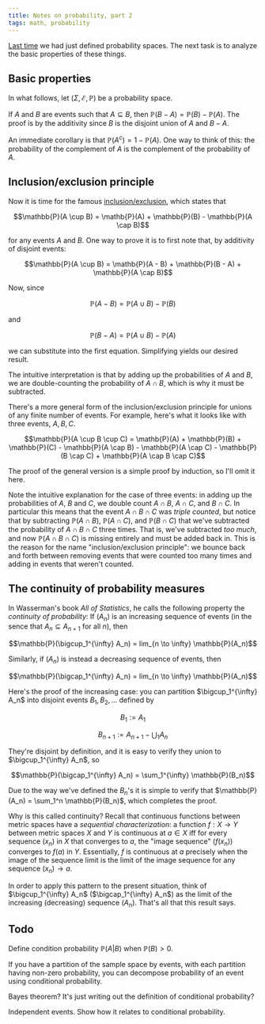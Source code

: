 ```yaml
---
title: Notes on probability, part 2
tags: math, probability
---
```


[Last time](2015-04-27-probability-1.html) we had just defined probability spaces. The next task is to analyze the basic properties of these things.

## Basic properties

In what follows, let $(\Sigma, \mathcal{E}, \mathbb{P})$ be a probability space.

If $A$ and $B$ are events such that $A \subseteq B$, then $\mathbb{P}(B - A) = \mathbb{P}(B) - \mathbb{P}(A)$. The proof is by the additivity since $B$ is the disjoint union of $A$ and $B - A$.

An immediate corollary is that $\mathbb{P}(A^c) = 1 - \mathbb{P}(A)$. One way to think of this: the probability of the complement of $A$ is the complement of the probability of $A$.

## Inclusion/exclusion principle

Now it is time for the famous [inclusion/exclusion](http://en.wikipedia.org/wiki/Inclusion%E2%80%93exclusion_principle), which states that

$$\mathbb{P}(A \cup B) = \mathb{P}(A) + \mathbb{P}(B) - \mathbb{P}(A \cap B)$$

for any events $A$ and $B$. One way to prove it is to first note that, by additivity of disjoint events:

$$\mathbb{P}(A \cup B) = \mathb{P}(A - B) + \mathbb{P}(B - A) + \mathbb{P}(A \cap B)$$

Now, since

$$\mathbb{P}(A - B) = \mathbb{P}(A \cup B) - \mathbb{P}(B)$$

and

$$\mathbb{P}(B - A) = \mathbb{P}(A \cup B) - \mathbb{P}(A)$$

we can substitute into the first equation. Simplifying yields our desired result.

The intuitive interpretation is that by adding up the probabilities of $A$ and $B$, we are double-counting the probability of $A \cap B$, which is why it must be subtracted.

There's a more general form of the inclusion/exclusion principle for unions of any finite number of events. For example, here's what it looks like with  three events, $A, B, C$.

$$\mathbb{P}(A \cup B \cup C) = \mathb{P}(A) + \mathbb{P}(B) + \mathbb{P}(C) - \mathbb{P}(A \cap B) - \mathbb{P}(A \cap C) - \mathbb{P}(B \cap C) + \mathbb{P}(A \cap B \cap C)$$

The proof of the general version is a simple proof by induction, so I'll omit it here.

Note the intuitive explanation for the case of three events: in adding up the probabilities of $A$, $B$ and $C$, we double count $A \cap B$, $A \cap C$, and $B \cap C$. In particular this means that the event $A \cap B \cap C$ was *triple counted*, but notice that by subtracting $\mathbb{P}(A \cap B)$,  $\mathbb{P}(A \cap C)$, and $\mathbb{P}(B \cap C)$ that we've subtracted the probability of $A \cap B \cap C$ three times. That is, we've subtracted *too much*, and now $\mathbb{P}(A \cap B \cap C)$ is missing entirely and must be added back in. This is the reason for the name "inclusion/exclusion principle": we bounce back and forth between removing events that were counted too many times and adding in events that weren't counted.


## The continuity of probability measures

In Wasserman's book *All of Statistics*, he calls the following property the *continuity of probability*: If $(A_n)$ is an increasing sequence of events (in the sence that $A_n \subseteq A_{n+1}$ for all $n$), then

$$\mathbb{P}(\bigcup_1^{\infty} A_n) = lim_{n \to \infty} \mathbb{P}(A_n)$$

Similarly, if $(A_n)$ is instead a decreasing sequence of events, then

$$\mathbb{P}(\bigcap_1^{\infty} A_n) = lim_{n \to \infty} \mathbb{P}(A_n)$$

Here's the proof of the increasing case: you can partition $\bigcup_1^{\infty} A_n$ into disjoint events $B_1, B_2, \ldots$ defined by

$$B_1 := A_1$$

$$B_{n+1} := A_{n+1} - \bigcup_1 A_n$$

They're disjoint by definition, and it is easy to verify they union to $\bigcup_1^{\infty} A_n$, so

$$\mathbb{P}(\bigcap_1^{\infty} A_n) = \sum_1^{\infty} \mathbb{P}(B_n)$$

Due to the way we've defined the $B_n$'s it is simple to verify that $\mathbb{P}(A_n) = \sum_1^n \mathbb{P}(B_n)$, which completes the proof.

Why is this called continuity? Recall that continuous functions between metric spaces have a *sequential characterization*: a function $f: X \to Y$ between metric spaces $X$ and $Y$ is continuous at $a \in X$ iff for every sequence $(x_n)$ in $X$ that converges to $a$, the "image sequence" $(f(x_n))$ converges to $f(a)$ in $Y$. Essentially, $f$ is continuous at $a$ precisely when the image of the sequence limit is the limit of the image sequence for any sequence $(x_n) \to a$.

In order to apply this pattern to the present situation, think of $\bigcup_1^{\infty} A_n$ ($\bigcap_1^{\infty} A_n$) as the limit of the increasing (decreasing) sequence $(A_n)$. That's all that this result says.


## Todo

Define condition probability $\mathbb{P}(A | B)$ when $\mathbb{P}(B) > 0$.

If you have a partition of the sample space by events, with each partition having non-zero probability, you can decompose probability of an event using conditional probability.

Bayes theorem? It's just writing out the definition of conditional probability?

Independent events. Show how it relates to conditional probability.
